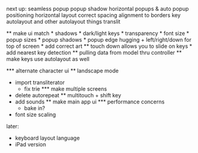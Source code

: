 next up:
    seamless popup
    popup shadow
    horizontal popups & auto popup positioning
        horizontal layout
        correct spacing
        alignment to borders
    key autolayout and other autolayout things
    translit

** make ui match
    * shadows
    * dark/light keys
    * transparency
    * font size
    * popup sizes
    * popup shadows
    * popup edge hugging + left/right/down for top of screen
    * add correct art
** touch down allows you to slide on keys
    * add nearest key detection
** pulling data from model thru controller
** make keys use autolayout as well

*** alternate character ui
** landscape mode
* import transliterator
    * fix trie
*** make multiple screens
* delete autorepeat
** multitouch + shift key
* add sounds
** make main app ui
*** performance concerns
    * bake in?
* font size scaling

later:
* keyboard layout language
* iPad version